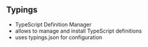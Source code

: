 ## Typings

- TypeScript Definition Manager<!-- .element: class="fragment" -->
- allows to manage and install TypeScript definitions<!-- .element: class="fragment" -->
- uses typings.json for configuration<!-- .element: class="fragment" -->